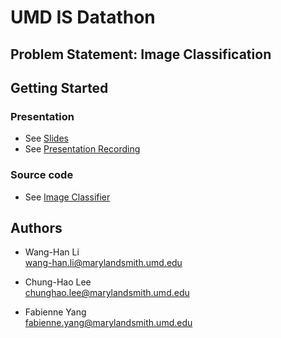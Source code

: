# UMD IS Datathon

## Problem Statement: Image Classification

## Getting Started

### Presentation

* See [Slides](https://github.com/whl0217/UMD_IS_Datathon/blob/main/Image_Classification_Team%205.mp4)
* See [Presentation Recording](https://github.com/whl0217/UMD_IS_Datathon/blob/main/Image_Classification_Team%205.pptx)

### Source code

* See [Image Classifier](https://github.com/whl0217/UMD_IS_Datathon/blob/main/Image_Classification_Team%205.ipynb)

## Authors

* Wang-Han Li <br>
wang-han.li@marylandsmith.umd.edu
 
* Chung-Hao Lee <br>
chunghao.lee@marylandsmith.umd.edu

* Fabienne Yang <br>
fabienne.yang@marylandsmith.umd.edu

